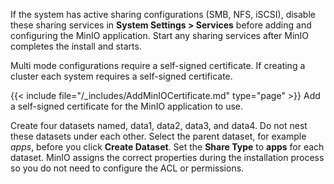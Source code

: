 ---
---

If the system has active sharing configurations (SMB, NFS, iSCSI), disable these sharing services in **System Settings > Services** before adding and configuring the MinIO application.
Start any sharing services after MinIO completes the install and starts.

Multi mode configurations require a self-signed certificate. If creating a cluster each system requires a self-signed certificate.

{{< include file="/_includes/AddMinIOCertificate.md" type="page" >}} Add a self-signed certificate for the MinIO application to use.

Create four datasets named, data1, data2, data3, and data4. 
Do not nest these datasets under each other. Select the parent dataset, for example *apps*, before you click **Create Dataset**.
Set the **Share Type** to **apps** for each dataset. 
MinIO assigns the correct properties during the installation process so you do not need to configure the ACL or permissions. 